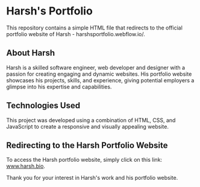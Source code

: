 # Harsh's Portfolio
This repository contains a simple HTML file that redirects to the official portfolio website of Harsh - harshsportfolio.webflow.io/.

## About Harsh
Harsh is a skilled software engineer, web developer and designer with a passion for creating engaging and dynamic websites. His portfolio website showcases his projects, skills, and experience, giving potential employers a glimpse into his expertise and capabilities.

## Technologies Used
This project was developed using a combination of HTML, CSS, and JavaScript to create a responsive and visually appealing website.

## Redirecting to the Harsh Portfolio Website
To access the Harsh portfolio website, simply click on this link: www.harsh.bio.

Thank you for your interest in Harsh's work and his portfolio website.
